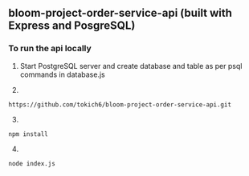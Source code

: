 ## bloom-project-order-service-api (built with Express and PosgreSQL)


### To run the api locally

1. Start PostgreSQL server and create database and table as per psql commands in database.js

2.

```
https://github.com/tokich6/bloom-project-order-service-api.git
```

3.

```
npm install
```

4. 
```
node index.js
```
